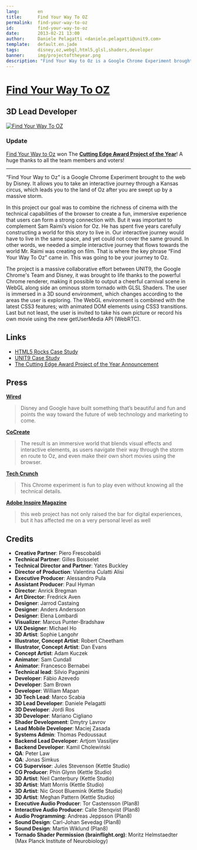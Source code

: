 ```yaml
---
lang:       en
title:      Find Your Way To OZ
permalink:  find-your-way-to-oz
id:         find-your-way-to-oz
date:       2013-02-21 13:00
author:     Daniele Pelagatti <daniele.pelagatti@unit9.com>
template:   default.en.jade
tags:       disney,oz,webgl,html5,glsl,shaders,developer
banner:     img/projectoftheyear.png
description: "Find Your Way to Oz is a Google Chrome Experiment brought to the web by Disney."
---
```


# [Find Your Way To OZ](http://www.findyourwaytooz.com) #
## 3D Lead Developer ##

[![](#{base}img/fywto_en.jpg "Find Your Way To OZ")](http://www.findyourwaytooz.com)

### Update ### 

[Find Your Way to Oz](http://www.findyourwaytooz.com) won The [**Cutting Edge
Award Project of the Year**](http://www.thefwa.com/members/poty2013.html)! A
huge thanks to all the team members and voters!

---

“Find Your Way to Oz” is a Google Chrome Experiment brought to the web by
Disney. It allows you to take an interactive journey through a Kansas circus,
which leads you to the land of Oz after you are swept up by a massive storm.

In this project our goal was to combine the richness of cinema with the
technical capabilities of the browser to create a fun, immersive experience
that users can form a strong connection with. But it was important to
complement Sam Raimi’s vision for Oz. He has spent five years carefully
constructing a world for this story to live in. Our interactive journey would
have to live in the same space, and yet could not cover the same ground. In
other words, we needed a simple interactive journey that flows towards the
world Mr. Raimi was creating on film. That is where the key phrase “Find Your
Way To Oz” came in. This was going to be your journey to Oz.

The project is a massive collaborative effort between UNIT9, the Google
Chrome's Team and Disney, it was brought to life thanks to the powerful Chrome
renderer, making it possible to output a cheerful carnival scene in WebGL
along side an ominous storm tornado with GLSL Shaders. The user is immersed in
a 3D sound environment, which changes according to the areas the user is
exploring. The WebGL environment is combined with the latest CSS3 features;
with animated DOM elements using CSS3 transitions. Last but not least, the
user is invited to take his own picture or record his own movie using the new
getUserMedia API (WebRTC).

## Links ##

  * [HTML5 Rocks Case Study](http://www.html5rocks.com/en/tutorials/casestudies/oz/)
  * [UNIT9 Case Study](http://www.unit9.com/project/find-your-way-to-oz-case-study)
  * [The Cutting Edge Award Project of the Year Announcement](http://www.thefwa.com/members/poty2013.html)

## Press ##

**[Wired](http://www.wired.com/gadgetlab/2013/02/disney-google-chrome-find-your-way-to-oz/)**

> Disney and Google have built something that’s beautiful and fun and
points the way toward the future of web technology and marketing to come.

**[CoCreate](http://www.fastcocreate.com/1682389/google-chrome-and-disney-find-a-stormy-path-to-oz)**

> The result is an immersive world that blends visual effects and
interactive elements, as users navigate their way through the storm en route
to Oz, and even make their own short movies using the browser.

**[Tech Crunch](http://techcrunch.com/2013/02/05/google-introduces-find-your-way-to-oz-html5-chrome-experiment-in-collaboration-with-disney-and-unit9/)**

> This Chrome experiment is fun to play even without knowing all the
technical details.

**[Adobe Inspire Magazine](http://www.adobe.com/inspire/2013/06/cutting-edge-award.html/)**

> this web project has not only raised the bar for digital experiences,
but it has affected me on a very personal level as well

## Credits ##

 * **Creative Partner**: Piero Frescobaldi 
 *  **Technical Partner**: Gilles Boisselet 
 *  **Technical Director and Partner**: Yates Buckley 
 *  **Director of Production**: Valentina Culatti Alisi 
 *  **Executive Producer**: Alessandro Pula 
 *  **Assistant Producer**: Paul Hyman 
 *  **Director**: Anrick Bregman 
 *  **Art Director**: Fredrick Aven 
 *  **Designer**: Jarrod Castaing 
 *  **Designer**: Anders Andersson 
 *  **Designer**: Elena Lombardi 
 *  **Visualizer**: Marcus Punter-Bradshaw 
 *  **UX Designer**: Michael Ho 
 *  **3D Artist**: Sophie Langohr 
 * **Illustrator, Concept Artist**: Robert Cheetham 
 * **Illustrator, Concept Artist**: Dan Evans 
 * **Concept Artist**: Adam Kuczek 
 * **Animator**: Sam Cundall 
 * **Animator**: Francesco Bernabei 
 * **Technical lead**: Silvio Paganini 
 * **Developer**: Fábio Azevedo 
 * **Developer**: Sam Brown
 * **Developer**: William Mapan 
 * **3D Tech Lead**: Marco Scabia 
 * **3D Lead Developer**: Daniele Pelagatti 
 * **3D Developer**: Jordi Ros 
 * **3D Developer**: Mariano Cigliano 
 * **Shader Development**: Dmytry Lavrov 
 * **Lead Mobile Developer**: Maciej Zasada 
 * **Systems Admin**: Thomas Pedoussaut 
 * **Backend Lead Developer**: Artjom Vassiljev 
 * **Backend Developer**: Kamil Cholewiński 
 * **QA**: Peter Law 
 * **QA**: Jonas Simkus 
 * **CG Supervisor**: Jules Stevenson (Kettle Studio) 
 * **CG Producer**: Phin Glynn (Kettle Studio) 
 * **3D Artist**: Neil Canterbury (Kettle Studio) 
 * **3D Artist**: Matt Morris (Kettle Studio) 
 * **3D Artist**: Nic Groot Bluemink (Kettle Studio) 
 * **3D Artist**: Meghan Pattern (Kettle Studio) 
 * **Executive Audio Producer**: Tor Castensson (Plan8) 
 * **Interactive Audio Producer**: Calle Stenqvist (Plan8) 
 * **Audio Programming**: Andreas Jeppsson (Plan8) 
 * **Sound Design**: Carl-Johan Sevedag (Plan8) 
 * **Sound Design**: Martin Wiklund (Plan8) 
 * **Tornado Shader Permission (brainflight.org)**: Moritz Helmstaedter (Max Planck Institute of Neurobiology)

